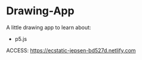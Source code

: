 # Drawing-App

A little drawing app to learn about:
* p5.js

ACCESS: https://ecstatic-jepsen-bd527d.netlify.com
